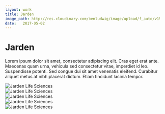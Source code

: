```yaml
---
layout: work
title: Jarden
image_path: http://res.cloudinary.com/benludwig/image/upload/f_auto/v1500055621/jarden-2_ahqqdc.jpg
date:   2017-05-02
---
```

<div class="grid-container">
<div class="grid">
<div class="grid-sizer"></div>
<div class="grid-item">
  <div class="copy-block">
    <h1>Jarden</h1>
    <p>Lorem ipsum dolor sit amet, consectetur adipiscing elit. Cras eget erat ante. Maecenas quam urna, vehicula sed consectetur vitae, imperdiet id leo. Suspendisse potenti. Sed congue dui sit amet venenatis eleifend. Curabitur aliquet metus at nibh placerat dictum. Etiam tincidunt lacinia tempor.</p>
  </div>
</div>
<div class="grid-item">
<img src="http://res.cloudinary.com/benludwig/image/upload/f_auto/v1500055622/jarden-1_b3y38i.jpg" alt="Jarden Life Sciences">
</div>
<div class="grid-item">
<img src="http://res.cloudinary.com/benludwig/image/upload/f_auto/v1500055621/jarden-2_ahqqdc.jpg" alt="Jarden Life Sciences">
</div>
<div class="grid-item">
<img src="http://res.cloudinary.com/benludwig/image/upload/f_auto/v1500055618/jarden-3_qv6sz5.jpg" alt="Jarden Life Sciences">
</div>
<div class="grid-item">
<img src="http://res.cloudinary.com/benludwig/image/upload/f_auto/v1500055620/jarden-4_t2xuuz.jpg" alt="Jarden Life Sciences">
</div>
<div class="grid-item">
<img src="http://res.cloudinary.com/benludwig/image/upload/f_auto/v1500055617/jarden-5_k77dwp.jpg" alt="Jarden Life Sciences">
</div>
</div>
</div>
